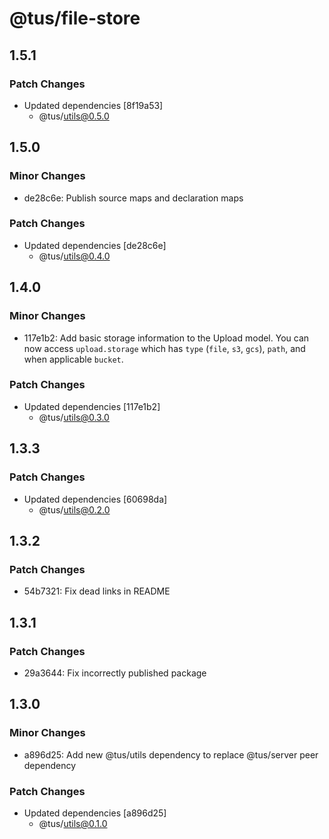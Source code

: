 # @tus/file-store

## 1.5.1

### Patch Changes

- Updated dependencies [8f19a53]
  - @tus/utils@0.5.0

## 1.5.0

### Minor Changes

- de28c6e: Publish source maps and declaration maps

### Patch Changes

- Updated dependencies [de28c6e]
  - @tus/utils@0.4.0

## 1.4.0

### Minor Changes

- 117e1b2: Add basic storage information to the Upload model. You can now access
  `upload.storage` which has `type` (`file`, `s3`, `gcs`), `path`, and when applicable
  `bucket`.

### Patch Changes

- Updated dependencies [117e1b2]
  - @tus/utils@0.3.0

## 1.3.3

### Patch Changes

- Updated dependencies [60698da]
  - @tus/utils@0.2.0

## 1.3.2

### Patch Changes

- 54b7321: Fix dead links in README

## 1.3.1

### Patch Changes

- 29a3644: Fix incorrectly published package

## 1.3.0

### Minor Changes

- a896d25: Add new @tus/utils dependency to replace @tus/server peer dependency

### Patch Changes

- Updated dependencies [a896d25]
  - @tus/utils@0.1.0
